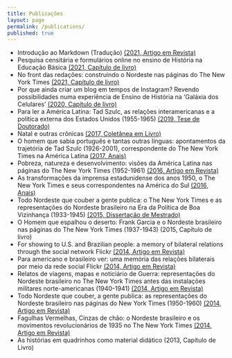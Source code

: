 ```yaml
---
title: Publicações
layout: page
permalink: /publications/
published: true
---
```


- Introdução ao Markdown (Tradução) [(2021, Artigo em Revista)](https://doi.org/10.46430/phpt0008)
- Pesquisa censitária e formulários online no ensino de História na Educação Básica [(2021, Capítulo de livro)](https://simpohist2021tecnologias.blogspot.com/2021/05/joao-gilberto-neves-saraiva.html)
- No front das redações: construindo o Nordeste nas páginas do The New York Times [(2021, Capítulo de livro)](https://www.ideiaeditora.com.br/produto/nordeste-do-brasil-na-ii-guerra-mundial/)
- Por que ainda criar um blog em tempos de Instagram? Revendo possibilidades numa experiência de Ensino de História na ‘Galáxia dos Celulares’ [(2020, Capítulo de livro)](https://simpohis2020midias.blogspot.com/p/joao-gilberto-neves-saraiva.html)
- Para ler a América Latina: Tad Szulc, as relações interamericanas e a política externa dos Estados Unidos (1955-1965) [(2019, Tese de Doutorado)](https://www.historia.uff.br/academico/media/aluno/2053/projeto/Tese-joao-gilberto-neves-saraiva.pdf)
- Natal e outras crônicas [(2017, Coletânea em Livro)](https://repositorio.ufrn.br/jspui/bitstream/123456789/21995/1/Natal%20e%20outras%20cr%C3%B4nicas.pdf)
- O homem que sabia português e tantas outras línguas: apontamentos da trajetória de Tad Szulc (1926-2001), correspondente do The New York Times na América Latina [(2017, Anais)](http://historiadoseua.uff.br/wp-content/uploads/sites/113/2019/11/Anais-IV-ENEUA.pdf)
- Pobreza, natureza e desenvolvimento: visões da América Latina nas páginas do The New York Times (1952-1961) [(2016, Artigo em Revista)](https://www.revista.ueg.br/index.php/revistahistoria/article/view/4957)
- As transformações da imprensa estadunidense dos anos 1950, o The New York Times e seus correspondentes na América do Sul [(2016, Anais)](http://historiadoseua.uff.br/wp-content/uploads/sites/113/2019/11/Anais-III-ENEUA.pdf)
- Todo Nordeste que couber a gente publica: o The New York Times e as representações do Nordeste brasileiro na Era da Política de Boa Vizinhança (1933-1945) [(2015, Dissertação de Mestrado)](https://repositorio.ufrn.br/jspui/bitstream/123456789/19866/1/JoaoGilbertoNevesSaraiva_DISSERT.pdf)
- O Homem que espalhou o deserto: Frank Garcia e o Nordeste brasileiro nas páginas do The New York Times (1937-1943) (2015, Capítulo de livro)
- For showing to U.S. and Brazilian people: a memory of bilateral relations through the social network Flickr [(2014, Artigo em Revista)](https://www.periodicos.udesc.br/index.php/tempo/article/view/2175180306122014308)
- Para americano e brasileiro ver: uma memória das relações bilaterais por meio da rede social Flickr [(2014, Artigo em Revista)](https://www.revistas.udesc.br/index.php/tempo/article/view/2175180306122014085)
- Relatos de viagens, mapas e noticiário de Guerra: representações do Nordeste brasileiro no The New York Times antes das instalações militares norte-americanas (1940-1941) [(2014, Artigo em Revista)](https://periodicos.ufrn.br/espacialidades/article/view/17710)
- Todo Nordeste que couber, a gente publica: as representações do Nordeste brasileiro nas páginas do New York Times (1950-1960) [(2014, Artigo em Revista)](https://www.seer.ufal.br/index.php/criticahistorica/article/view/2938)
- Fagulhas Vermelhas, Cinzas de chão: o Nordeste brasileiro e os movimentos revolucionários de 1935 no The New York Times [(2014, Artigo em Revista)](http://e-revista.unioeste.br/index.php/espacoplural/article/download/12279/8527)
- As histórias em quadrinhos como material didático (2013, Capítulo de Livro)
